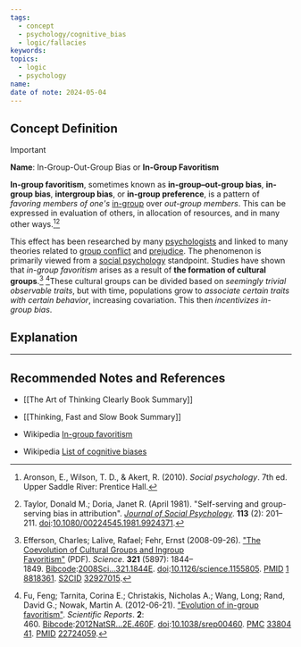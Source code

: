 ```yaml
---
tags:
  - concept
  - psychology/cognitive_bias
  - logic/fallacies
keywords: 
topics:
  - logic
  - psychology
name: 
date of note: 2024-05-04
---
```


## Concept Definition

>[!important]
>**Name**:  In-Group-Out-Group Bias or **In-Group Favoritism**
>
>**In-group favoritism**, sometimes known as **in-group–out-group bias**, **in-group bias**, **intergroup bias**, or **in-group preference**, is a pattern of *favoring members of one's* [in-group](https://en.wikipedia.org/wiki/Ingroups_and_outgroups "Ingroups and outgroups") over *out-group members*. This can be expressed in evaluation of others, in allocation of resources, and in many other ways.[^1][^2]
>
>This effect has been researched by many [psychologists](https://en.wikipedia.org/wiki/Psychologist "Psychologist") and linked to many theories related to [group conflict](https://en.wikipedia.org/wiki/Group_conflict "Group conflict") and [prejudice](https://en.wikipedia.org/wiki/Prejudice "Prejudice"). The phenomenon is primarily viewed from a [social psychology](https://en.wikipedia.org/wiki/Social_psychology "Social psychology") standpoint. Studies have shown that *in-group favoritism* arises as a result of **the formation of cultural groups**.[^3] [^4]These cultural groups can be divided based on *seemingly trivial observable traits*, but with time, populations grow to *associate certain traits with certain behavior*, increasing covariation. This then *incentivizes in-group bias*.



## Explanation





-----------
##  Recommended Notes and References

- [[The Art of Thinking Clearly Book Summary]]
- [[Thinking, Fast and Slow Book Summary]]

- Wikipedia [In-group favoritism](https://en.wikipedia.org/wiki/In-group_favoritism)
- Wikipedia [List of cognitive biases](https://en.wikipedia.org/wiki/List_of_cognitive_biases)

[^1]: Aronson, E., Wilson, T. D., & Akert, R. (2010). _Social psychology_. 7th ed. Upper Saddle River: Prentice Hall.

[^2]: Taylor, Donald M.; Doria, Janet R. (April 1981). "Self-serving and group-serving bias in attribution". _[Journal of Social Psychology](https://en.wikipedia.org/wiki/Journal_of_Social_Psychology "Journal of Social Psychology")_. **113** (2): 201–211. [doi](https://en.wikipedia.org/wiki/Doi_(identifier) "Doi (identifier)"):[10.1080/00224545.1981.9924371](https://doi.org/10.1080%2F00224545.1981.9924371).

[^3]: Efferson, Charles; Lalive, Rafael; Fehr, Ernst (2008-09-26). ["The Coevolution of Cultural Groups and Ingroup Favoritism"](https://serval.unil.ch/resource/serval:BIB_3349730A2242.P001/REF.pdf) (PDF). _Science_. **321** (5897): 1844–1849. [Bibcode](https://en.wikipedia.org/wiki/Bibcode_(identifier) "Bibcode (identifier)"):[2008Sci...321.1844E](https://ui.adsabs.harvard.edu/abs/2008Sci...321.1844E). [doi](https://en.wikipedia.org/wiki/Doi_(identifier) "Doi (identifier)"):[10.1126/science.1155805](https://doi.org/10.1126%2Fscience.1155805). [PMID](https://en.wikipedia.org/wiki/PMID_(identifier) "PMID (identifier)") [18818361](https://pubmed.ncbi.nlm.nih.gov/18818361). [S2CID](https://en.wikipedia.org/wiki/S2CID_(identifier) "S2CID (identifier)") [32927015](https://api.semanticscholar.org/CorpusID:32927015).

[^4]: Fu, Feng; Tarnita, Corina E.; Christakis, Nicholas A.; Wang, Long; Rand, David G.; Nowak, Martin A. (2012-06-21). ["Evolution of in-group favoritism"](https://www.ncbi.nlm.nih.gov/pmc/articles/PMC3380441). _Scientific Reports_. **2**: 460. [Bibcode](https://en.wikipedia.org/wiki/Bibcode_(identifier) "Bibcode (identifier)"):[2012NatSR...2E.460F](https://ui.adsabs.harvard.edu/abs/2012NatSR...2E.460F). [doi](https://en.wikipedia.org/wiki/Doi_(identifier) "Doi (identifier)"):[10.1038/srep00460](https://doi.org/10.1038%2Fsrep00460). [PMC](https://en.wikipedia.org/wiki/PMC_(identifier) "PMC (identifier)") [3380441](https://www.ncbi.nlm.nih.gov/pmc/articles/PMC3380441). [PMID](https://en.wikipedia.org/wiki/PMID_(identifier) "PMID (identifier)") [22724059](https://pubmed.ncbi.nlm.nih.gov/22724059).